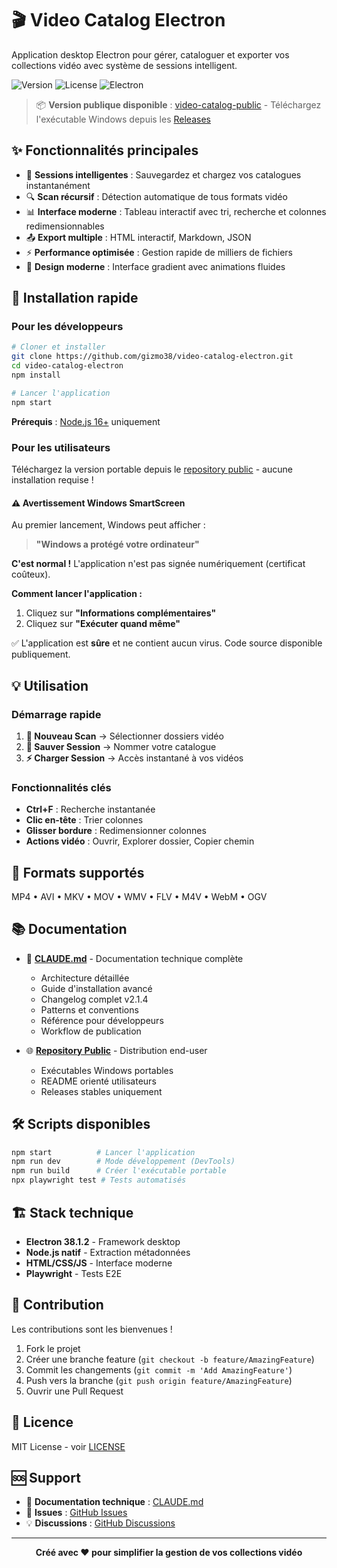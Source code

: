 # 🎬 Video Catalog Electron

Application desktop Electron pour gérer, cataloguer et exporter vos collections vidéo avec système de sessions intelligent.

![Version](https://img.shields.io/badge/version-2.1.4-blue.svg)
![License](https://img.shields.io/badge/license-MIT-green.svg)
![Electron](https://img.shields.io/badge/electron-38.1.2-blue.svg)

> 📦 **Version publique disponible** : [video-catalog-public](https://github.com/gizmo38/video-catalog-public) - Téléchargez l'exécutable Windows depuis les [Releases](https://github.com/gizmo38/video-catalog-public/releases)

## ✨ Fonctionnalités principales

- 💾 **Sessions intelligentes** : Sauvegardez et chargez vos catalogues instantanément
- 🔍 **Scan récursif** : Détection automatique de tous formats vidéo
- 📊 **Interface moderne** : Tableau interactif avec tri, recherche et colonnes redimensionnables
- 📤 **Export multiple** : HTML interactif, Markdown, JSON
- ⚡ **Performance optimisée** : Gestion rapide de milliers de fichiers
- 🎨 **Design moderne** : Interface gradient avec animations fluides

## 🚀 Installation rapide

### Pour les développeurs

```bash
# Cloner et installer
git clone https://github.com/gizmo38/video-catalog-electron.git
cd video-catalog-electron
npm install

# Lancer l'application
npm start
```

**Prérequis** : [Node.js 16+](https://nodejs.org/) uniquement

### Pour les utilisateurs

Téléchargez la version portable depuis le [repository public](https://github.com/gizmo38/video-catalog-public/releases) - aucune installation requise !

#### ⚠️ Avertissement Windows SmartScreen

Au premier lancement, Windows peut afficher :
> **"Windows a protégé votre ordinateur"**

**C'est normal !** L'application n'est pas signée numériquement (certificat coûteux).

**Comment lancer l'application :**
1. Cliquez sur **"Informations complémentaires"**
2. Cliquez sur **"Exécuter quand même"**

✅ L'application est **sûre** et ne contient aucun virus. Code source disponible publiquement.

## 💡 Utilisation

### Démarrage rapide
1. **📁 Nouveau Scan** → Sélectionner dossiers vidéo
2. **💾 Sauver Session** → Nommer votre catalogue
3. **⚡ Charger Session** → Accès instantané à vos vidéos

### Fonctionnalités clés
- **Ctrl+F** : Recherche instantanée
- **Clic en-tête** : Trier colonnes
- **Glisser bordure** : Redimensionner colonnes
- **Actions vidéo** : Ouvrir, Explorer dossier, Copier chemin

## 🎯 Formats supportés

MP4 • AVI • MKV • MOV • WMV • FLV • M4V • WebM • OGV

## 📚 Documentation

- 📖 **[CLAUDE.md](CLAUDE.md)** - Documentation technique complète
  - Architecture détaillée
  - Guide d'installation avancé
  - Changelog complet v2.1.4
  - Patterns et conventions
  - Référence pour développeurs
  - Workflow de publication

- 🌐 **[Repository Public](https://github.com/gizmo38/video-catalog-public)** - Distribution end-user
  - Exécutables Windows portables
  - README orienté utilisateurs
  - Releases stables uniquement

## 🛠️ Scripts disponibles

```bash
npm start          # Lancer l'application
npm run dev        # Mode développement (DevTools)
npm run build      # Créer l'exécutable portable
npx playwright test # Tests automatisés
```

## 🏗️ Stack technique

- **Electron 38.1.2** - Framework desktop
- **Node.js natif** - Extraction métadonnées
- **HTML/CSS/JS** - Interface moderne
- **Playwright** - Tests E2E

## 🤝 Contribution

Les contributions sont les bienvenues !

1. Fork le projet
2. Créer une branche feature (`git checkout -b feature/AmazingFeature`)
3. Commit les changements (`git commit -m 'Add AmazingFeature'`)
4. Push vers la branche (`git push origin feature/AmazingFeature`)
5. Ouvrir une Pull Request

## 📝 Licence

MIT License - voir [LICENSE](LICENSE)

## 🆘 Support

- 📖 **Documentation technique** : [CLAUDE.md](CLAUDE.md)
- 🐛 **Issues** : [GitHub Issues](https://github.com/gizmo38/video-catalog-electron/issues)
- 💡 **Discussions** : [GitHub Discussions](https://github.com/gizmo38/video-catalog-electron/discussions)

---

<div align="center">
  <strong>Créé avec ❤️ pour simplifier la gestion de vos collections vidéo</strong>
</div>
